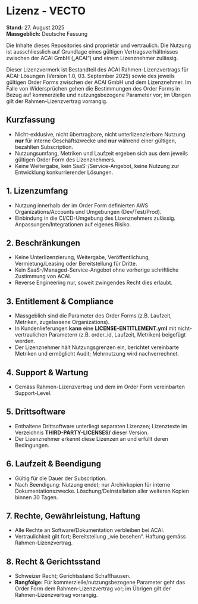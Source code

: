 # Lizenz - VECTO

**Stand:** 27. August 2025  
**Massgeblich:** Deutsche Fassung

Die Inhalte dieses Repositories sind proprietär und vertraulich. Die Nutzung ist ausschliesslich auf Grundlage eines gültigen Vertragsverhältnisses zwischen der ACAI GmbH („ACAI“) und einem Lizenznehmer zulässig.

Dieser Lizenzvermerk ist Bestandteil des ACAI Rahmen-Lizenzvertrags für ACAI-Lösungen (Version 1.0, 03. September 2025) sowie des jeweils gültigen Order Forms zwischen der ACAI GmbH und dem Lizenznehmer.
Im Falle von Widersprüchen gehen die Bestimmungen des Order Forms in Bezug auf kommerzielle und nutzungsbezogene Parameter vor; im Übrigen gilt der Rahmen-Lizenzvertrag vorrangig.

## Kurzfassung
- Nicht-exklusive, nicht übertragbare, nicht unterlizenzierbare Nutzung **nur** für interne Geschäftszwecke und **nur** während einer gültigen, bezahlten Subscription.  
- Nutzungsumfang, Metriken und Laufzeit ergeben sich aus dem jeweils gültigen Order Form des Lizenznehmers.  
- Keine Weitergabe, kein SaaS-/Service-Angebot, keine Nutzung zur Entwicklung konkurrierender Lösungen.

## 1. Lizenzumfang
- Nutzung innerhalb der im Order Form definierten AWS Organizations/Accounts und Umgebungen (Dev/Test/Prod).  
- Einbindung in die CI/CD-Umgebung des Lizenznehmers zulässig. Anpassungen/Integrationen auf eigenes Risiko.

## 2. Beschränkungen
- Keine Unterlizenzierung, Weitergabe, Veröffentlichung, Vermietung/Leasing oder Bereitstellung für Dritte.  
- Kein SaaS-/Managed-Service-Angebot ohne vorherige schriftliche Zustimmung von ACAI.  
- Reverse Engineering nur, soweit zwingendes Recht dies erlaubt.

## 3. Entitlement & Compliance
- Massgeblich sind die Parameter des Order Forms (z.B. Laufzeit, Metriken, zugelassene Organizations).  
- In Kundenlieferungen **kann** eine **LICENSE-ENTITLEMENT.yml** mit nicht-vertraulichen Parametern (z.B. order_id, Laufzeit, Metriken) beigefügt werden.  
- Der Lizenznehmer hält Nutzungsgrenzen ein, berichtet vereinbarte Metriken und ermöglicht Audit; Mehrnutzung wird nachverrechnet.

## 4. Support & Wartung
- Gemäss Rahmen-Lizenzvertrag und dem im Order Form vereinbarten Support-Level.

## 5. Drittsoftware
- Enthaltene Drittsoftware unterliegt separaten Lizenzen; Lizenztexte im Verzeichnis **THIRD-PARTY-LICENSES/** dieser Version.  
- Der Lizenznehmer erkennt diese Lizenzen an und erfüllt deren Bedingungen.

## 6. Laufzeit & Beendigung
- Gültig für die Dauer der Subscription.  
- Nach Beendigung: Nutzung endet; nur Archivkopien für interne Dokumentationszwecke. Löschung/Deinstallation aller weiteren Kopien binnen 30 Tagen.

## 7. Rechte, Gewährleistung, Haftung
- Alle Rechte an Software/Dokumentation verbleiben bei ACAI.  
- Vertraulichkeit gilt fort; Bereitstellung „wie besehen“. Haftung gemäss Rahmen-Lizenzvertrag.

## 8. Recht & Gerichtsstand
- Schweizer Recht; Gerichtsstand Schaffhausen.  
- **Rangfolge:** Für kommerzielle/nutzungsbezogene Parameter geht das Order Form dem Rahmen-Lizenzvertrag vor; im Übrigen gilt der Rahmen-Lizenzvertrag vorrangig.

